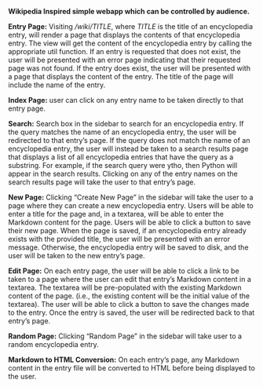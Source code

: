 **Wikipedia Inspired simple webapp which can be controlled by audience.**

**Entry Page:** Visiting */wiki/TITLE*, where *TITLE* is the title of an encyclopedia entry, will render a page that displays the contents of that encyclopedia entry.
	The view will get the content of the encyclopedia entry by calling the appropriate util function.
	If an entry is requested that does not exist, the user will be presented with an error page indicating that their requested page was not found.
	If the entry does exist, the user will be presented with a page that displays the content of the entry. The title of the page will include the name of the entry.

**Index Page:** user can click on any entry name to be taken directly to that entry page.

**Search:** Search box in the sidebar to search for an encyclopedia entry.
If the query matches the name of an encyclopedia entry, the user will be redirected to that entry’s page.
If the query does not match the name of an encyclopedia entry, the user will instead be taken to a search results page that displays a list of all encyclopedia entries that have the query as a substring. For example, if the search query were ytho, then Python will appear in the search results.
Clicking on any of the entry names on the search results page will take the user to that entry’s page.


**New Page:** Clicking “Create New Page” in the sidebar will take the user to a page where they can create a new encyclopedia entry.
Users will be able to enter a title for the page and, in a textarea, will be able to enter the Markdown content for the page.
Users will be able to click a button to save their new page.
When the page is saved, if an encyclopedia entry already exists with the provided title, the user will be presented with an error message.
Otherwise, the encyclopedia entry will be saved to disk, and the user will be taken to the new entry’s page.


**Edit Page:** On each entry page, the user will be able to click a link to be taken to a page where the user can edit that entry’s Markdown content in a textarea.
The textarea will be pre-populated with the existing Markdown content of the page. (i.e., the existing content will be the initial value of the textarea).
The user will be able to click a button to save the changes made to the entry.
Once the entry is saved, the user will be redirected back to that entry’s page.

**Random Page:** Clicking “Random Page” in the sidebar will take user to a random encyclopedia entry.


**Markdown to HTML Conversion:** On each entry’s page, any Markdown content in the entry file will be converted to HTML before being displayed to the user. 
